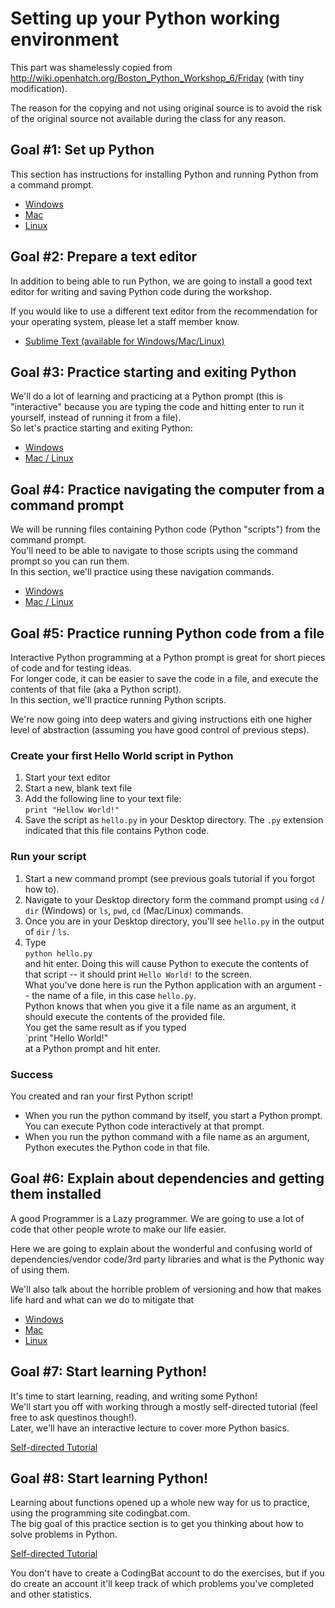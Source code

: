 # Setting up your Python working environment

This part was shamelessly copied from http://wiki.openhatch.org/Boston_Python_Workshop_6/Friday (with tiny modification).  

The reason for the copying and not using original source is to avoid the risk of the original source not available during the class for any reason.

## Goal #1: Set up Python

This section has instructions for installing Python and running Python from a command prompt.

* [Windows](./Windows_set_up_Python.md)
* [Mac](./OSX_set_up_Python.md)
* [Linux](./Linux_set_up_Python.md)

## Goal #2: Prepare a text editor

In addition to being able to run Python, we are going to install a good text editor for writing and saving Python code during the workshop.  

If you would like to use a different text editor from the recommendation for your operating system, please let a staff member know.

* [Sublime Text (available for Windows/Mac/Linux)](./Text_editor.md)

## Goal #3: Practice starting and exiting Python

We'll do a lot of learning and practicing at a Python prompt (this is "interactive" because you are typing the code and hitting enter to run it yourself, instead of running it from a file).  
So let's practice starting and exiting Python:

* [Windows](./Windows_interactive_Python.md)
* [Mac / Linux](./Mac_Linux_interactive_Python.md)

## Goal #4: Practice navigating the computer from a command prompt

We will be running files containing Python code (Python "scripts") from the command prompt.  
You'll need to be able to navigate to those scripts using the command prompt so you can run them.  
In this section, we'll practice using these navigation commands.

* [Windows](./Windows_terminal_navigation.md)
* [Mac / Linux](./Mac_linx_terminal_navigation.md)

## Goal #5: Practice running Python code from a file

Interactive Python programming at a Python prompt is great for short pieces of code and for testing ideas.  
For longer code, it can be easier to save the code in a file, and execute the contents of that file (aka a Python script).  
In this section, we'll practice running Python scripts.

We're now going into deep waters and giving instructions eith one higher level of abstraction (assuming you have good control of previous steps).

### Create your first Hello World script in Python

1. Start your text editor
2. Start a new, blank text file
3. Add the following line to your text file:  
`print "Hellow World!"`  
4. Save the script as `hello.py` in your Desktop directory. The `.py` extension indicated that this file contains Python code.

### Run your script

1. Start a new command prompt (see previous goals tutorial if you forgot how to).
2. Navigate to your Desktop directory form the command prompt using `cd` / `dir` (Windows) or `ls`, `pwd`, `cd` (Mac/Linux) commands.
3. Once you are in your Desktop directory, you'll see `hello.py` in the output of `dir` / `ls`.
4. Type  
`python hello.py`  
and hit enter.
Doing this will cause Python to execute the contents of that script -- it should print `Hello World!` to the screen.  
What you've done here is run the Python application with an argument -- the name of a file, in this case `hello.py`.  
Python knows that when you give it a file name as an argument, it should execute the contents of the provided file.  
You get the same result as if you typed  
`print "Hello World!"  
at a Python prompt and hit enter.

### Success

You created and ran your first Python script!
* When you run the python command by itself, you start a Python prompt. You can execute Python code interactively at that prompt.
* When you run the python command with a file name as an argument, Python executes the Python code in that file.


## Goal #6: Explain about dependencies and getting them installed

A good Programmer is a Lazy programmer. We are going to use a lot of code that other people wrote to make our life easier.  

Here we are going to explain about the wonderful and confusing world of dependencies/vendor code/3rd party libraries and what is the Pythonic way of using them.  

We'll also talk about the horrible problem of versioning and how that makes life hard and what can we do to mitigate that

* [Windows](./Windows_project_dependencies.md)
* [Mac](./OSX_project_dependencies.md)
* [Linux](./Linux_project_dependencies.md)

## Goal #7: Start learning Python!

It's time to start learning, reading, and writing some Python!  
We'll start you off with working through a mostly self-directed tutorial (feel free to ask questinos though!).  
Later, we'll have an interactive lecture to cover more Python basics.

[Self-directed Tutorial](./Self_Directed_Tutorial.md)

## Goal #8: Start learning Python!

Learning about functions opened up a whole new way for us to practice, using the programming site codingbat.com.  
The big goal of this practice section is to get you thinking about how to solve problems in Python.

[Self-directed Tutorial](./CodingBat_Using_Codingbat.md)

You don't have to create a CodingBat account to do the exercises, but if you do create an account it'll keep track of which problems you've completed and other statistics.
